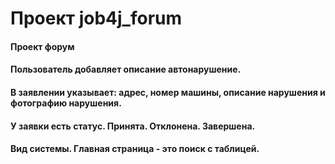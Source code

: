 # Проект job4j_forum

#### Проект форум
#### Пользователь добавляет описание автонарушение.
#### В заявлении указывает: адрес, номер машины, описание нарушения и фотографию нарушения.
#### У заявки есть статус. Принята. Отклонена. Завершена.
#### Вид системы. Главная страница - это поиск с таблицей.